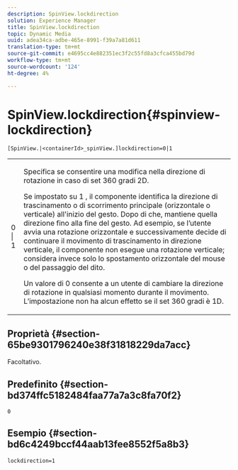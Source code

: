 ```yaml
---
description: SpinView.lockdirection
solution: Experience Manager
title: SpinView.lockdirection
topic: Dynamic Media
uuid: adea34ca-adbe-465e-8991-f39a7a81d611
translation-type: tm+mt
source-git-commit: e4695cc4e882351ec3f2c55fd8a3cfca455bd79d
workflow-type: tm+mt
source-wordcount: '124'
ht-degree: 4%

---
```



# SpinView.lockdirection{#spinview-lockdirection}

`[SpinView.|<containerId>_spinView.]lockdirection=0|1`

<table id="table_18D47E7C6A2D4D68B94225CB621D5F7C"> 
 <tbody> 
  <tr> 
   <td colname="col1"> <p> <span class="codeph"> 0 | 1 </span> </p> </td> 
   <td colname="col2"> <p> Specifica se consentire una modifica nella direzione di rotazione in caso di set 360 gradi 2D. </p> <p>Se impostato su <span class="codeph"> 1 </span>, il componente identifica la direzione di trascinamento o di scorrimento principale (orizzontale o verticale) all'inizio del gesto. Dopo di che, mantiene quella direzione fino alla fine del gesto. Ad esempio, se l’utente avvia una rotazione orizzontale e successivamente decide di continuare il movimento di trascinamento in direzione verticale, il componente non esegue una rotazione verticale; considera invece solo lo spostamento orizzontale del mouse o del passaggio del dito. </p> <p>Un valore di <span class="codeph"> 0 </span> consente a un utente di cambiare la direzione di rotazione in qualsiasi momento durante il movimento. L’impostazione non ha alcun effetto se il set 360 gradi è 1D. </p> </td> 
  </tr> 
 </tbody> 
</table>

## Proprietà {#section-65be9301796240e38f31818229da7acc}

Facoltativo.

## Predefinito {#section-bd374ffc5182484faa77a7a3c8fa70f2}

`0`

## Esempio {#section-bd6c4249bccf44aab13fee8552f5a8b3}

`lockdirection=1`
